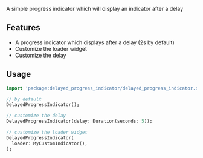 A simple progress indicator which will display an indicator after a delay
## Features

* A progress indicator which displays after a delay (2s by default)
* Customize the loader widget
* Customize the delay

## Usage

```dart
import 'package:delayed_progress_indicator/delayed_progress_indicator.dart';

// by default
DelayedProgressIndicator();

// customize the delay
DelayedProgressIndicator(delay: Duration(seconds: 5));

// customize the loader widget
DelayedProgressIndicator(
  loader: MyCustomIndicator(),
);
```